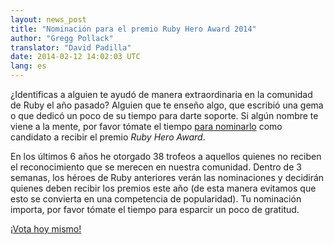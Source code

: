 ```yaml
---
layout: news_post
title: "Nominación para el premio Ruby Hero Award 2014"
author: "Gregg Pollack"
translator: "David Padilla"
date: 2014-02-12 14:02:03 UTC
lang: es
---
```


¿Identificas a alguien te ayudó de manera extraordinaria en la comunidad de
Ruby el año pasado? Alguien que te enseño algo, que escribió una gema o que dedicó
un poco de su tiempo para darte soporte. Si algún nombre te viene a la mente,
por favor tómate el tiempo [para nominarlo](http://rubyheroes.com) como candidato
a recibir el premio *Ruby Hero Award*.

En los últimos 6 años he otorgado 38 trofeos a aquellos quienes no reciben
el reconocimiento que se merecen en nuestra comunidad. Dentro de 3 semanas, los
héroes de Ruby anteriores verán las nominaciones y decidirán quienes deben recibir
los premios este año (de esta manera evitamos que esto se convierta en una
competencia de popularidad). Tu nominación importa, por favor tómate el tiempo
para esparcir un poco de gratitud.

[¡Vota hoy mismo!](http://rubyheroes.com)
